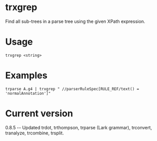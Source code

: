 # trxgrep

Find all sub-trees in a parse tree using the given XPath expression.

# Usage

    trxgrep <string>

# Examples

    trparse A.g4 | trxgrep " //parserRuleSpec[RULE_REF/text() = 'normalAnnotation']"

# Current version

0.8.5 -- Updated trdot, trthompson, trparse (Lark grammar), trconvert, tranalyze, trcombine, trsplit.
